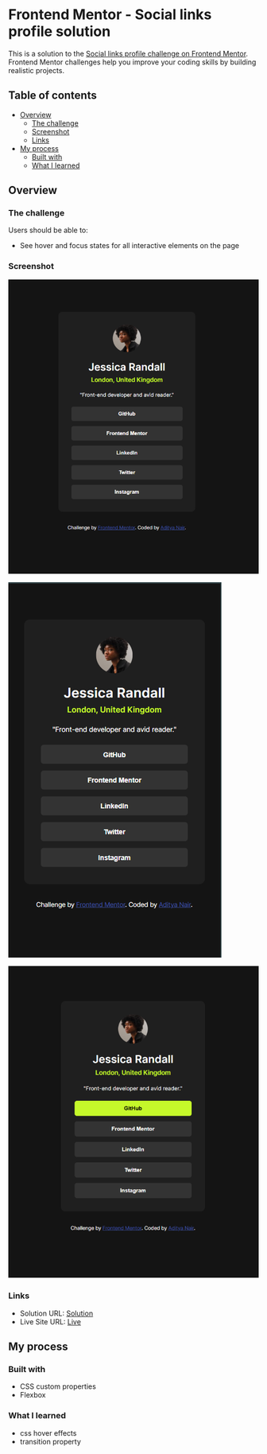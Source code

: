 # Frontend Mentor - Social links profile solution

This is a solution to the [Social links profile challenge on Frontend Mentor](https://www.frontendmentor.io/challenges/social-links-profile-UG32l9m6dQ). Frontend Mentor challenges help you improve your coding skills by building realistic projects.

## Table of contents

- [Overview](#overview)
  - [The challenge](#the-challenge)
  - [Screenshot](#screenshot)
  - [Links](#links)
- [My process](#my-process)
  - [Built with](#built-with)
  - [What I learned](#what-i-learned)

## Overview

### The challenge

Users should be able to:

- See hover and focus states for all interactive elements on the page

### Screenshot

![Desktop view](image.png)

![Mobile view](image-1.png)

![Active view](image-2.png)

### Links

- Solution URL: [Solution](https://adityanair07.github.io/frontend-mentor-challenges/social-links-profile-main)
- Live Site URL: [Live](https://adityanair07.github.io/frontend-mentor-challenges/social-links-profile-main)

## My process

### Built with

- CSS custom properties
- Flexbox

### What I learned

- css hover effects
- transition property
